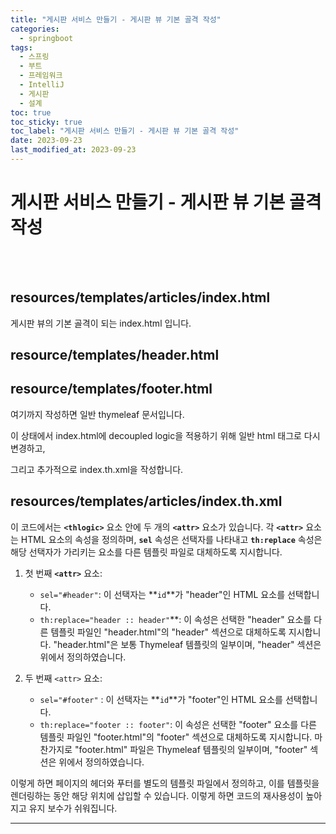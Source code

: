 ```yaml
---
title: "게시판 서비스 만들기 - 게시판 뷰 기본 골격 작성"
categories:
  - springboot
tags:
  - 스프링
  - 부트
  - 프레임워크
  - IntelliJ
  - 게시판
  - 설계
toc: true
toc_sticky: true
toc_label: "게시판 서비스 만들기 - 게시판 뷰 기본 골격 작성"
date: 2023-09-23
last_modified_at: 2023-09-23
---
```


# 게시판 서비스 만들기 - 게시판 뷰 기본 골격 작성

<br/>
<br/>

## resources/templates/articles/index.html

<script src="https://gist.github.com/junyihong/f766b6fe4fd7df2aef64cf05a1d64269.js"></script>

게시판 뷰의 기본 골격이 되는 index.html 입니다.

## resource/templates/header.html

<script src="https://gist.github.com/junyihong/1ee65c237e8550767fc716e2e4d5bd69.js"></script>

## resource/templates/footer.html

<script src="https://gist.github.com/junyihong/01d3ae8ac599098a1d0d775c03a2a50f.js"></script>

여기까지 작성하면 일반 thymeleaf 문서입니다.

이 상태에서 index.html에 decoupled logic을 적용하기 위해 일반 html 태그로 다시 변경하고,

<script src="https://gist.github.com/junyihong/82c2d0103d66d854f255a2a7b2db78ab.js"></script>

그리고 추가적으로 index.th.xml을 작성합니다.

## resources/templates/articles/index.th.xml

<script src="https://gist.github.com/junyihong/504730d12c0561ebd84345e8bb3210aa.js"></script>

이 코드에서는 **`<thlogic>`** 요소 안에 두 개의 **`<attr>`** 요소가 있습니다. 각 **`<attr>`** 요소는 HTML 요소의 속성을 정의하며, **`sel`** 속성은 선택자를 나타내고 **`th:replace`** 속성은 해당 선택자가 가리키는 요소를 다른 템플릿 파일로 대체하도록 지시합니다.

1. 첫 번째 **`<attr>`** 요소:

   - `sel="#header"`: 이 선택자는 **`id`**가 "header"인 HTML 요소를 선택합니다.
   - `th:replace="header :: header"`\*\*: 이 속성은 선택한 "header" 요소를 다른 템플릿 파일인 "header.html"의 "header" 섹션으로 대체하도록 지시합니다. "header.html"은 보통 Thymeleaf 템플릿의 일부이며, "header" 섹션은 위에서 정의하였습니다.

2. 두 번째 `<attr>` 요소:

   - `sel="#footer"` : 이 선택자는 **`id`**가 "footer"인 HTML 요소를 선택합니다.
   - `th:replace="footer :: footer"`: 이 속성은 선택한 "footer" 요소를 다른 템플릿 파일인 "footer.html"의 "footer" 섹션으로 대체하도록 지시합니다. 마찬가지로 "footer.html" 파일은 Thymeleaf 템플릿의 일부이며, "footer" 섹션은 위에서 정의하였습니다.

이렇게 하면 페이지의 헤더와 푸터를 별도의 템플릿 파일에서 정의하고, 이를 템플릿을 렌더링하는 동안 해당 위치에 삽입할 수 있습니다. 이렇게 하면 코드의 재사용성이 높아지고 유지 보수가 쉬워집니다.
<br/>

<hr/>
